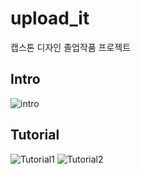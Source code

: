 # upload_it
캡스톤 디자인 졸업작품 프로젝트
<br>

## Intro
![intro](https://user-images.githubusercontent.com/64337152/116034215-e19a6380-a69d-11eb-8a1c-b912a58276a4.gif)


## Tutorial
![Tutorial1](https://user-images.githubusercontent.com/64337152/111017731-8a477900-83f8-11eb-8447-650bb3154b53.gif)
![Tutorial2](https://user-images.githubusercontent.com/64337152/111017735-8c113c80-83f8-11eb-9c46-4ddc10c000c4.gif)
